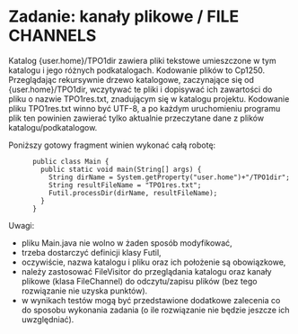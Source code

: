 # Zadanie: kanały plikowe / FILE CHANNELS

Katalog {user.home}/TPO1dir zawiera pliki tekstowe umieszczone w tym katalogu i jego różnych podkatalogach. Kodowanie plików to Cp1250.  
Przeglądając rekursywnie drzewo katalogowe, zaczynające się od {user.home}/TPO1dir,  wczytywać te pliki i dopisywać ich zawartości do pliku o nazwie TPO1res.txt, znadującym się w katalogu projektu. Kodowanie pliku TPO1res.txt winno być UTF-8, a po każdym uruchomieniu programu plik ten powinien zawierać tylko aktualnie przeczytane dane z  plików katalogu/podkatalogow.  

Poniższy gotowy fragment winien wykonać całą robotę:  
```
      public class Main {    
        public static void main(String[] args) {    
          String dirName = System.getProperty("user.home")+"/TPO1dir";    
          String resultFileName = "TPO1res.txt";    
          Futil.processDir(dirName, resultFileName);    
        }    
      }
```
Uwagi:  
- pliku Main.java nie wolno w żaden sposób modyfikować,
- trzeba dostarczyć definicji klasy Futil,
- oczywiście, nazwa katalogu i pliku oraz ich położenie są obowiązkowe,
- należy zastosować FileVisitor do przeglądania katalogu oraz kanały plikowe (klasa FileChannel) do odczytu/zapisu plików (bez tego rozwiązanie nie uzyska punktów).
- w wynikach testów mogą być przedstawione dodatkowe zalecenia co do sposobu wykonania zadania (o ile rozwiązanie nie będzie jeszcze ich uwzględniać).
